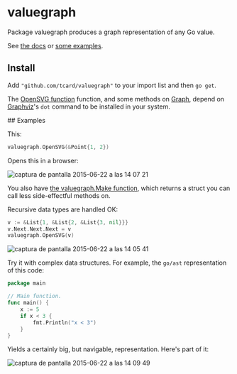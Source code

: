 # valuegraph

Package valuegraph produces a graph representation of any Go value.

See [the docs](http://godoc.org/github.com/tcard/valuegraph) or [some examples](#examples).

## Install

Add `"github.com/tcard/valuegraph"` to your import list and then `go get`.

The [OpenSVG function](http://godoc.org/github.com/tcard/valuegraph#OpenSVG) function, and some methods on [Graph](http://godoc.org/github.com/tcard/valuegraph#Graph), depend on [Graphviz](http://www.graphviz.org/)'s `dot` command to be installed in your system.

## Examples

This:

```go
valuegraph.OpenSVG(&Point{1, 2})
```

Opens this in a browser:

![captura de pantalla 2015-06-22 a las 14 07 21](https://cloud.githubusercontent.com/assets/727422/8281412/0ba2bfc8-18e8-11e5-9002-9ee0c381dde8.png)

You also have [the valuegraph.Make function](http://godoc.org/github.com/tcard/valuegraph#Make), which returns a struct you can call less side-effectful methods on.

Recursive data types are handled OK:

```go
v := &List{1, &List{2, &List{3, nil}}}
v.Next.Next.Next = v
valuegraph.OpenSVG(v)
```

![captura de pantalla 2015-06-22 a las 14 05 41](https://cloud.githubusercontent.com/assets/727422/8281389/d7cd40c4-18e7-11e5-90fb-ff8f1dbfb750.png)

Try it with complex data structures. For example, the `go/ast` representation of this code:

```go
package main

// Main function.
func main() {
	x := 5
	if x < 3 {
		fmt.Println("x < 3")
	}
}
```

Yields a certainly big, but navigable, representation. Here's part of it:

![captura de pantalla 2015-06-22 a las 14 09 49](https://cloud.githubusercontent.com/assets/727422/8281457/6d630272-18e8-11e5-88ca-8f88c9b12a30.png)
